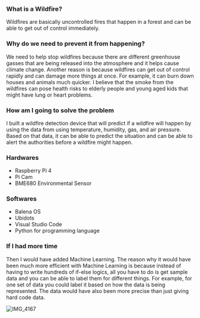

### What is a Wildfire?

Wildfires are basically uncontrolled fires that happen in a forest and can be able to get out of control immediately.


### Why do we need to prevent it from happening?
We need to help stop wildfires because there are different greenhouse gasses that are being released into the atmosphere and it helps cause climate change. Another reason is because wildfires can get out of control rapidly and can damage more things at once. For example, it can burn down houses and animals much quicker. I believe that the smoke from the wildfires can pose health risks to elderly people and young aged kids that might have lung or heart problems.

### How am I going to solve the problem
I built a wildfire detection device that will predict if a wildfire will happen by using the data from using temperature, humidity, gas, and air pressure. Based on that data, it can be able to predict the situation and can be able to alert the authorities before a wildfire might happen.

### Hardwares
- Raspberry Pi 4
- Pi Cam 
- BME680 Environmental Sensor

### Softwares
- Balena OS
- Ubidots
- Visual Studio Code
- Python for programming language


### If I had more time
Then I would have added Machine Learning. The reason why it would have been much more efficient with Machine Learning is because instead of having to write hundreds of if-else logics, all you have to do is get sample data and you can be able to label them for different things. For example, for one set of data you could label it based on how the data is being represented. The data would have also been more precise than just giving hard code data.

![IMG_4167](https://user-images.githubusercontent.com/82982009/115631561-13917b80-a2d4-11eb-9f68-062bac7c238d.jpg)
